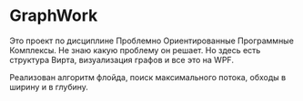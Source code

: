 # GraphWork
Это проект по дисциплине Проблемно Ориентированные Программные Комплексы.
Не знаю какую проблему он решает.
Но здесь есть структура Вирта, визуализация графов и все это на WPF.

Реализован алгоритм флойда, поиск максимального потока, обходы в ширину и в глубину.
